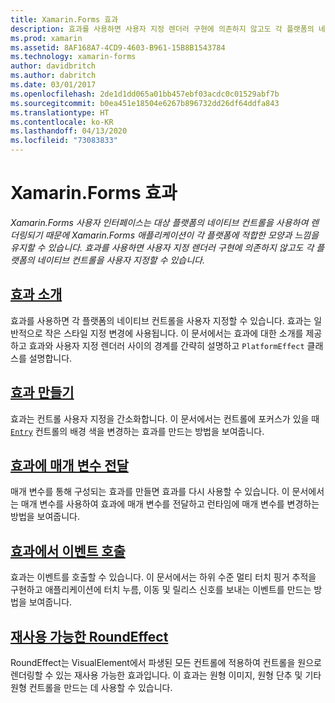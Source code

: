 ```yaml
---
title: Xamarin.Forms 효과
description: 효과를 사용하면 사용자 지정 렌더러 구현에 의존하지 않고도 각 플랫폼의 네이티브 컨트롤을 사용자 지정할 수 있습니다.
ms.prod: xamarin
ms.assetid: 8AF168A7-4CD9-4603-B961-15B8B1543784
ms.technology: xamarin-forms
author: davidbritch
ms.author: dabritch
ms.date: 03/01/2017
ms.openlocfilehash: 2de1d1dd065a01bb457ebf03acdc0c01529abf7b
ms.sourcegitcommit: b0ea451e18504e6267b896732dd26df64ddfa843
ms.translationtype: HT
ms.contentlocale: ko-KR
ms.lasthandoff: 04/13/2020
ms.locfileid: "73083833"
---
```

# <a name="xamarinforms-effects"></a>Xamarin.Forms 효과

_Xamarin.Forms 사용자 인터페이스는 대상 플랫폼의 네이티브 컨트롤을 사용하여 렌더링되기 때문에 Xamarin.Forms 애플리케이션이 각 플랫폼에 적합한 모양과 느낌을 유지할 수 있습니다. 효과를 사용하면 사용자 지정 렌더러 구현에 의존하지 않고도 각 플랫폼의 네이티브 컨트롤을 사용자 지정할 수 있습니다._

## <a name="introduction-to-effects"></a>[효과 소개](introduction.md)

효과를 사용하면 각 플랫폼의 네이티브 컨트롤을 사용자 지정할 수 있습니다. 효과는 일반적으로 작은 스타일 지정 변경에 사용됩니다. 이 문서에서는 효과에 대한 소개를 제공하고 효과와 사용자 지정 렌더러 사이의 경계를 간략히 설명하고 `PlatformEffect` 클래스를 설명합니다.

## <a name="creating-an-effect"></a>[효과 만들기](creating.md)

효과는 컨트롤 사용자 지정을 간소화합니다. 이 문서에서는 컨트롤에 포커스가 있을 때 [`Entry`](xref:Xamarin.Forms.Entry) 컨트롤의 배경 색을 변경하는 효과를 만드는 방법을 보여줍니다.

## <a name="passing-parameters-to-an-effect"></a>[효과에 매개 변수 전달](passing-parameters/index.md)

매개 변수를 통해 구성되는 효과를 만들면 효과를 다시 사용할 수 있습니다. 이 문서에서는 매개 변수를 사용하여 효과에 매개 변수를 전달하고 런타임에 매개 변수를 변경하는 방법을 보여줍니다.

## <a name="invoking-events-from-an-effect"></a>[효과에서 이벤트 호출](touch-tracking.md)

효과는 이벤트를 호출할 수 있습니다. 이 문서에서는 하위 수준 멀티 터치 핑거 추적을 구현하고 애플리케이션에 터치 누름, 이동 및 릴리스 신호를 보내는 이벤트를 만드는 방법을 보여줍니다.

## <a name="reusable-roundeffect"></a>[재사용 가능한 RoundEffect](reusable-roundeffect.md)

RoundEffect는 VisualElement에서 파생된 모든 컨트롤에 적용하여 컨트롤을 원으로 렌더링할 수 있는 재사용 가능한 효과입니다. 이 효과는 원형 이미지, 원형 단추 및 기타 원형 컨트롤을 만드는 데 사용할 수 있습니다.
